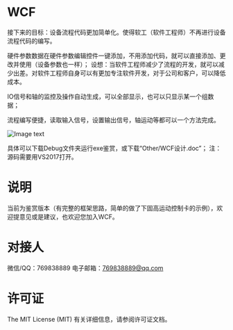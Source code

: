 # WCF

接下来的目标：设备流程代码更加简单化。使得软工（软件工程师）不再进行设备流程代码的编写。

硬件参数数据在硬件参数编辑控件一键添加，不用添加代码，就可以直接添加、更改并使用（设备参数也一样）；
设想：当软件工程师减少了流程的开发，就可以减少出差。对软件工程师自身可以有更加专注软件开发，对于公司和客户，可以降低成本。


IO信号和轴的监控及操作自动生成，可以全部显示，也可以只显示某一个组数据；

流程编写便捷，读取输入信号，设置输出信号，轴运动等都可以一个方法完成。

![Image text](https://raw.githubusercontent.com/jiliwei/WCF/master/Other/ProcessCode002.png)

具体可以下载Debug文件夹运行exe鉴赏，或下载“Other/WCF设计.doc”；
注：源码需要用VS2017打开。

# 说明
当前为鉴赏版本（有完整的框架思路，简单的做了下固高运动控制卡的示例），欢迎提意见或是建议，也欢迎您加入WCF。

# 对接人
微信/QQ：769838889 电子邮箱：769838889@qq.com

# 许可证
The MIT License (MIT) 有关详细信息，请参阅许可证文档。 
